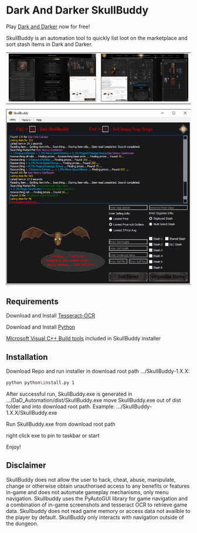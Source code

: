 # Dark And Darker SkullBuddy

Play [Dark and Darker](https://www.darkanddarker.com/play) now for free!

SkullBuddy is an automation tool to quickly list loot on the marketplace and sort stash items in Dark and Darker.

<table>
  <tr>
    <td><img src="./img/SkullBuddySellExample1.gif" alt="Skull Buddy Sell Example" width="345"></td>
    <td><img src="./img/SkullBuddyExampleOrganize1.gif" alt="Skull Buddy Organize Example" width="345"></td>
  </tr>
</table>

![SkullBuddy](img/SkullBuddyUtility6.png)

## Requirements

Download and Install [Tesseract-OCR](https://github.com/UB-Mannheim/tesseract/releases)

Download and Install [Python](https://www.python.org/downloads/)

[Microsoft Visual C++ Build tools](https://visualstudio.microsoft.com/downloads/#build-tools-for-visual-studio-2019) included in SkullBuddy installer 

## Installation

Download Repo and run installer in download root path .../SkullBuddy-1.X.X:
```bash
python python\install.py 1
```

After successful run, SkullBuddy.exe is generated in 
.../DaD_Automation/dist/SkullBuddy.exe
move SkullBuddy.exe out of dist folder and into download root path. Example:
.../SkullBuddy-1.X.X/SkullBuddy.exe

Run SkullBuddy.exe from download root path

right click exe to pin to taskbar or start

Enjoy!

## Disclaimer

SkullBuddy does not allow the user to hack, cheat, abuse, manipulate, 
change or otherwise obtain unauthorised access to any benefits or 
features in-game and does not automate gameplay mechanisms, only 
menu navigation. Skullbuddy uses the PyAutoGUI library for game navigation and a
combination of in-game screenshots and tesseract OCR to retrieve game data. 
Skullbuddy does not read game memory or access data not availble to the player by 
default. SkullBuddy only interacts with navigation outside of the dungeon.